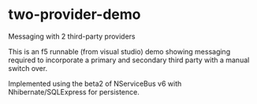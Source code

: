 # two-provider-demo
Messaging with 2 third-party providers

This is an f5 runnable (from visual studio) demo showing messaging required to incorporate a primary and secondary third party with a manual switch over.

Implemented using the beta2 of NServiceBus v6 with Nhibernate/SQLExpress for persistence.